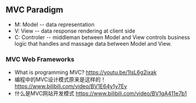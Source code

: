 ## MVC Paradigm

* M: Model  -- data representation
* V: View  -- data response rendering at client side
* C: Controler -- middleman between Model and View controls business logic that handles and massage data between Model and View.

### MVC Web Frameworks

* What is programming MVC?  https://youtu.be/1IsL6g2ixak
* 编程中的MVC设计模式原来是这样的！ https://www.bilibili.com/video/BV1E64y1y7Ey
* 什么是MVC网站开发模式 https://www.bilibili.com/video/BV1gA411e7b1

